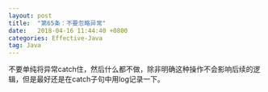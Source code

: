 ```yaml
---
layout: post
title:  "第65条：不要忽略异常"
date:   2018-04-16 11:44:40 +0800
categories: Effective-Java
tag: Java
---
```



不要单纯将异常catch住，然后什么都不做，除非明确这种操作不会影响后续的逻辑，但是最好还是在catch子句中用log记录一下。